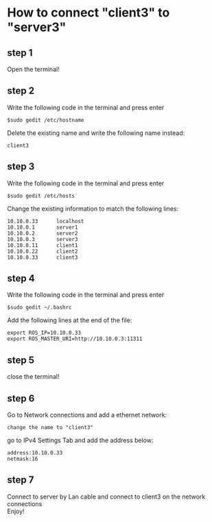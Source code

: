 # How to connect "client3" to "server3"  

## step 1
Open the terminal!

## step 2
Write the following code in the terminal and press enter  

    $sudo gedit /etc/hostname

Delete the existing name and write the following name instead:

    client3
## step 3
Write the following code in the terminal and press enter  

    $sudo gedit /etc/hosts

Change the existing information to match the following lines:  

    10.10.0.33      localhost  
    10.10.0.1       server1  
    10.10.0.2       server2  
    10.10.0.3       server3  
    10.10.0.11      client1  
    10.10.0.22      client2  
    10.10.0.33      client3  

## step 4
Write the following code in the terminal and press enter

    $sudo gedit ~/.bashrc

Add the following lines at the end of the file:

    export ROS_IP=10.10.0.33  
    export ROS_MASTER_URI=http://10.10.0.3:11311

## step 5
close the terminal!  

## step 6
Go to Network connections and add a ethernet network:  

    change the name to "client3"  
go to IPv4 Settings Tab and add the address below:  

    address:10.10.0.33  
    netmask:16  
    
## step 7
Connect to server by Lan cable and connect to client3 on the network connections  
Enjoy!  






